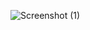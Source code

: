 ![Screenshot (1)](https://user-images.githubusercontent.com/121231049/211147015-f31fcf01-79fd-4f75-840b-ce0df9c00f44.png)
